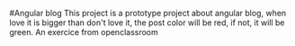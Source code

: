 #Angular blog
This project is a prototype project about angular blog, when love it is bigger than don't love it, the post color will be red, if not, it will be green.
An exercice from openclassroom
